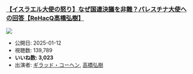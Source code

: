 ### [【イスラエル大使の怒り】なぜ国連決議を非難？パレスチナ大使への回答【ReHacQ高橋弘樹】](https://www.youtube.com/watch?v=Mxn4sDfjlDQ)
[![](https://img.youtube.com/vi/Mxn4sDfjlDQ/hqdefault.jpg)](https://www.youtube.com/watch?v=Mxn4sDfjlDQ)
-   公開日: 2025-01-12
-   視聴数: 139,789
-   **いいね数: 3,023**
-   出演者: [ギラッド・コーヘン](/rehacq_fan/people/ギラッド・コーヘン "wikilink"), [高橋弘樹](/rehacq_fan/people/高橋弘樹 "wikilink")
